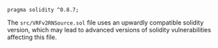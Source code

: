 ```solidity
pragma solidity ^0.8.7;
```

The `src/VRFv2RNSource.sol` file uses an upwardly compatible solidity version, which may lead to advanced versions of solidity vulnerabilities affecting this file.